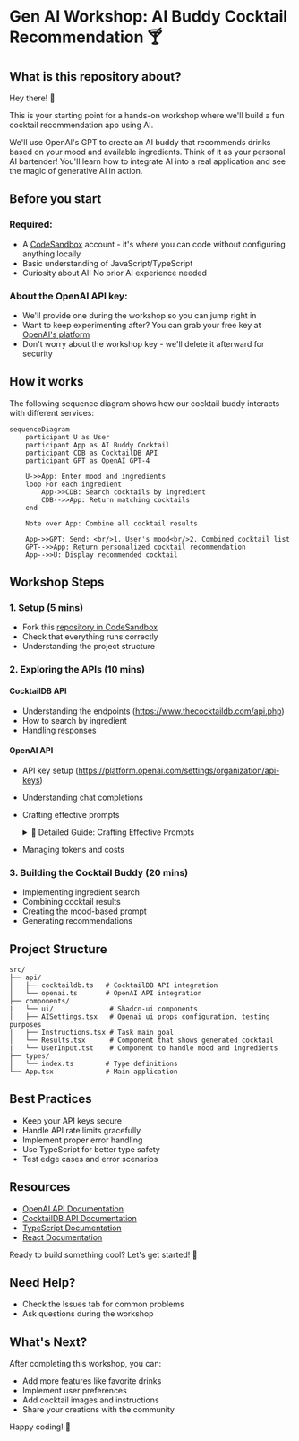 # Gen AI Workshop: AI Buddy Cocktail Recommendation 🍸

## What is this repository about?

Hey there! 👋

This is your starting point for a hands-on workshop where we'll build a fun cocktail recommendation app using AI.

We'll use OpenAI's GPT to create an AI buddy that recommends drinks based on your mood and available ingredients. Think of it as your personal AI bartender! You'll learn how to integrate AI into a real application and see the magic of generative AI in action.

## Before you start

### Required:

- A [CodeSandbox](https://codesandbox.io) account - it's where you can code without configuring anything locally
- Basic understanding of JavaScript/TypeScript
- Curiosity about AI! No prior AI experience needed

### About the OpenAI API key:

- We'll provide one during the workshop so you can jump right in
- Want to keep experimenting after? You can grab your free key at [OpenAI's platform](https://platform.openai.com/api-keys)
- Don't worry about the workshop key - we'll delete it afterward for security

## How it works

The following sequence diagram shows how our cocktail buddy interacts with different services:

```mermaid
sequenceDiagram
    participant U as User
    participant App as AI Buddy Cocktail
    participant CDB as CocktailDB API
    participant GPT as OpenAI GPT-4

    U->>App: Enter mood and ingredients
    loop For each ingredient
        App->>CDB: Search cocktails by ingredient
        CDB-->>App: Return matching cocktails
    end

    Note over App: Combine all cocktail results

    App->>GPT: Send: <br/>1. User's mood<br/>2. Combined cocktail list
    GPT-->>App: Return personalized cocktail recommendation
    App-->>U: Display recommended cocktail
```

## Workshop Steps

### 1. Setup (5 mins)

- Fork this [repository in CodeSandbox ](https://codesandbox.io/p/devbox/ai-buddy-cocktail-gen-j2qkgv)
- Check that everything runs correctly
- Understanding the project structure

### 2. Exploring the APIs (10 mins)

#### CocktailDB API

- Understanding the endpoints (https://www.thecocktaildb.com/api.php)
- How to search by ingredient
- Handling responses

#### OpenAI API

- API key setup (https://platform.openai.com/settings/organization/api-keys)
- Understanding chat completions
- Crafting effective prompts
    <details>
    <summary>📝 Detailed Guide: Crafting Effective Prompts</summary>

  ### System Message Design

  ```typescript
  const SYSTEM_PROMPT =
    'You are a expert bartender creating a cocktail recipe for a customer based on how they feel. your main goal is to recommend a cocktail based on a list of cocktails the user gives you. The customer is only interested in the cocktails provided in the list. You must return a valid JSON with the following structure: {"idDrink": "idDrink", "reason": "reason"}';
  ```

  ### Understanding Prompt Components

  1. **Mood Context and Available Cocktails**
     ```typescript
     const list = cocktails
       .map(
         (cocktail) =>
           ` idDrink: ${cocktail.idDrink} - nameDrink: ${cocktail.strDrink}`
       )
       .join(", ");
     const MOOD_COCKTAIL_PROMPT = `From the following list recommend a cocktail for someone who is feeling ${mood}: ${list}`;
     ```

  ### Example Implementation

  ```typescript
  // Good Prompt Structure ✅
  const createPrompt = (mood: string, cocktails: string[]) => {
    return {
      messages: [
        { role: "system", content: SYSTEM_PROMPT },
        {
          role: "user",
          content: MOOD_COCKTAIL_PROMPT,
        },
      ],
    };
  };
  ```

  ### Best Practices

  1. **Be Specific**

     - Define exact output format
     - Include clear instructions
     - Specify formatting requirements

  2. **Provide Context**

     - Include relevant user details
     - Explain constraints/preferences

  3. **Handle Edge Cases**
     ```typescript
     const safeMood = mood.toLowerCase().trim();
     const availableCocktails = cocktails.filter(
       (c) => c.ingredients.length > 0
     );
     ```

  ### Configuration

  ```typescript
  const completion = await openai.chat.completions.create({
    model: "gpt-4",
    messages: promptMessages,
    temperature: 0.7, // Balance creativity/consistency
    max_tokens: 150, // Keep responses concise
  });
  ```

    </details>

- Managing tokens and costs

### 3. Building the Cocktail Buddy (20 mins)

- Implementing ingredient search
- Combining cocktail results
- Creating the mood-based prompt
- Generating recommendations

## Project Structure
```
src/
├── api/
│   ├── cocktaildb.ts   # CocktailDB API integration
│   └── openai.ts       # OpenAI API integration
├── components/
|   └── ui/              # Shadcn-ui components
│   ├── AISettings.tsx   # Openai ui props configuration, testing purposes
│   ├── Instructions.tsx # Task main goal
│   └── Results.tsx      # Component that shows generated cocktail
|   └── UserInput.tst    # Component to handle mood and ingredients
├── types/
│   └── index.ts        # Type definitions
└── App.tsx             # Main application
```

## Best Practices

- Keep your API keys secure
- Handle API rate limits gracefully
- Implement proper error handling
- Use TypeScript for better type safety
- Test edge cases and error scenarios

## Resources

- [OpenAI API Documentation](https://platform.openai.com/docs/api-reference)
- [CocktailDB API Documentation](https://www.thecocktaildb.com/api.php)
- [TypeScript Documentation](https://www.typescriptlang.org/docs/)
- [React Documentation](https://react.dev)

Ready to build something cool? Let's get started! 🚀

## Need Help?

- Check the Issues tab for common problems
- Ask questions during the workshop

## What's Next?

After completing this workshop, you can:

- Add more features like favorite drinks
- Implement user preferences
- Add cocktail images and instructions
- Share your creations with the community

Happy coding! 🎉
